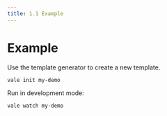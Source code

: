 ```yaml
---
title: 1.1 Example
---
```


# Example

Use the template generator to create a new template.

```bash
vale init my-demo
```

Run in development mode:

```
vale watch my-demo
```
